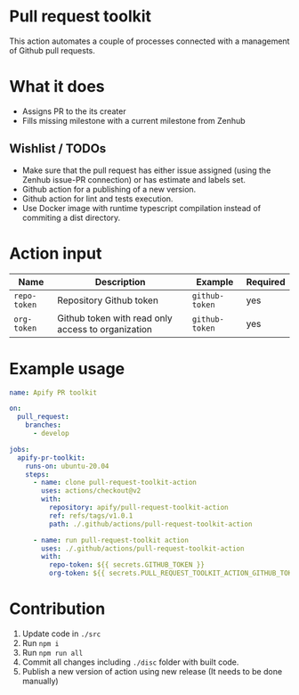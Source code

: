 # Pull request toolkit

This action automates a couple of processes connected with a management of Github pull requests.

# What it does

- Assigns PR to the its creater
- Fills missing milestone with a current milestone from Zenhub

## Wishlist / TODOs

- Make sure that the pull request has either issue assigned (using the Zenhub issue-PR connection) or has estimate and labels set.
- Github action for a publishing of a new version.
- Github action for lint and tests execution.
- Use Docker image with runtime typescript compilation instead of commiting a dist directory.

# Action input

| Name         | Description                                        | Example        | Required |
| -------------| -------------------------------------------------- | ---------------| -------- |
| `repo-token` | Repository Github token                            | `github-token` |      yes |
| `org-token`  | Github token with read only access to organization | `github-token` |      yes |

# Example usage

```yaml
name: Apify PR toolkit

on:
  pull_request:
    branches:
      - develop

jobs:
  apify-pr-toolkit:
    runs-on: ubuntu-20.04
    steps:
      - name: clone pull-request-toolkit-action
        uses: actions/checkout@v2
        with:
          repository: apify/pull-request-toolkit-action
          ref: refs/tags/v1.0.1
          path: ./.github/actions/pull-request-toolkit-action

      - name: run pull-request-toolkit action
        uses: ./.github/actions/pull-request-toolkit-action
        with:
          repo-token: ${{ secrets.GITHUB_TOKEN }}
          org-token: ${{ secrets.PULL_REQUEST_TOOLKIT_ACTION_GITHUB_TOKEN }}
```

# Contribution

1. Update code in `./src`
2. Run `npm i`
3. Run `npm run all`
4. Commit all changes including `./disc` folder with built code.
5. Publish a new version of action using new release (It needs to be done manually)
